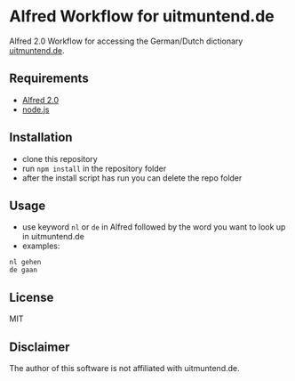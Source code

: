 # Alfred Workflow for uitmuntend.de

Alfred 2.0 Workflow for accessing the German/Dutch dictionary 
[uitmuntend.de](http://www.uitmuntend.de/).

## Requirements

- [Alfred 2.0](http://www.alfredapp.com/)
- [node.js](http://nodejs.org/)

## Installation

- clone this repository
- run `npm install` in the repository folder
- after the install script has run you can delete the repo folder

## Usage

- use keyword `nl` or `de` in Alfred followed by the word you want to look up in
uitmuntend.de
- examples:

```
nl gehen
de gaan
```

## License

MIT

## Disclaimer

The author of this software is not affiliated with uitmuntend.de.
